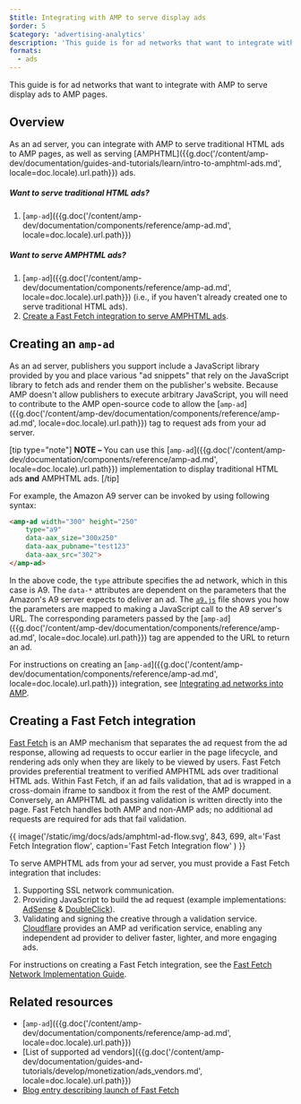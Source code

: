 ```yaml
---
$title: Integrating with AMP to serve display ads
$order: 5
$category: 'advertising-analytics'
description: 'This guide is for ad networks that want to integrate with AMP to serve display ads to AMP pages.'
formats:
  - ads
---
```


This guide is for ad networks that want to integrate with AMP to serve display ads to AMP pages.

## Overview

As an ad server, you can integrate with AMP to serve traditional HTML ads to AMP pages, as well as serving [AMPHTML]({{g.doc('/content/amp-dev/documentation/guides-and-tutorials/learn/intro-to-amphtml-ads.md', locale=doc.locale).url.path}}) ads.

##### Want to serve traditional HTML ads?

1.  [`amp-ad`]({{g.doc('/content/amp-dev/documentation/components/reference/amp-ad.md', locale=doc.locale).url.path}})

##### Want to serve AMPHTML ads?

1. [`amp-ad`]({{g.doc('/content/amp-dev/documentation/components/reference/amp-ad.md', locale=doc.locale).url.path}}) (i.e., if you haven't already created one to serve traditional HTML ads).
2. [Create a Fast Fetch integration to serve AMPHTML ads](#creating-a-fast-fetch-integration).

## Creating an `amp-ad`

As an ad server, publishers you support include a JavaScript library provided by you and place various "ad snippets" that rely on the JavaScript library to fetch ads and render them on the publisher's website. Because AMP doesn't allow publishers to execute arbitrary JavaScript, you will need to contribute to the AMP open-source code to allow the [`amp-ad`]({{g.doc('/content/amp-dev/documentation/components/reference/amp-ad.md', locale=doc.locale).url.path}})  tag to request ads from your ad server.

[tip type="note"]
**NOTE –** You can use this [`amp-ad`]({{g.doc('/content/amp-dev/documentation/components/reference/amp-ad.md', locale=doc.locale).url.path}}) implementation to display traditional HTML ads **and** AMPHTML ads.
[/tip]

For example, the Amazon A9 server can be invoked by using following syntax:

```html
<amp-ad width="300" height="250"
    type="a9"
    data-aax_size="300x250"
    data-aax_pubname="test123"
    data-aax_src="302">
</amp-ad>
```

In the above code, the `type` attribute specifies the ad network, which in this case is A9. The `data-*` attributes are dependent on the parameters that the Amazon's A9 server expects to deliver an ad. The [`a9.js`](https://github.com/ampproject/amphtml/blob/master/ads/a9.js) file shows you how the parameters are mapped to making a JavaScript call to the A9 server's URL. The corresponding parameters passed by the [`amp-ad`]({{g.doc('/content/amp-dev/documentation/components/reference/amp-ad.md', locale=doc.locale).url.path}}) tag are appended to the URL to return an ad.

For instructions on creating an [`amp-ad`]({{g.doc('/content/amp-dev/documentation/components/reference/amp-ad.md', locale=doc.locale).url.path}}) integration, see [Integrating ad networks into AMP](https://github.com/ampproject/amphtml/blob/master/ads/README.md).

## Creating a Fast Fetch integration

[Fast Fetch](https://blog.amp.dev/2017/08/21/even-faster-loading-ads-in-amp/) is an AMP mechanism that separates the ad request from the ad response, allowing ad requests to occur earlier in the page lifecycle, and rendering ads only when they are likely to be viewed by users. Fast Fetch provides preferential treatment to verified AMPHTML ads over traditional HTML ads. Within Fast Fetch, if an ad fails validation, that ad is wrapped in a cross-domain iframe to sandbox it from the rest of the AMP document. Conversely, an AMPHTML ad passing validation is written directly into the page. Fast Fetch handles both AMP and non-AMP ads; no additional ad requests are required for ads that fail validation.

{{ image('/static/img/docs/ads/amphtml-ad-flow.svg', 843, 699, alt='Fast Fetch Integration flow', caption='Fast Fetch Integration flow' ) }}

To serve AMPHTML ads from your ad server, you must provide a Fast Fetch integration that includes:

1.  Supporting SSL network communication.
1.  Providing JavaScript to build the ad request (example implementations: [AdSense](https://github.com/ampproject/amphtml/tree/master/extensions/amp-ad-network-adsense-impl) & [DoubleClick](https://github.com/ampproject/amphtml/tree/master/extensions/amp-ad-network-doubleclick-impl)).
1.  Validating and signing the creative through a validation service. [Cloudflare](https://blog.cloudflare.com/firebolt/) provides an AMP ad verification service, enabling any independent ad provider to deliver faster, lighter, and more engaging ads.

For instructions on creating a Fast Fetch integration, see the [Fast Fetch Network Implementation Guide](https://github.com/ampproject/amphtml/blob/master/ads/google/a4a/docs/Network-Impl-Guide.md).

## Related resources

*   [`amp-ad`]({{g.doc('/content/amp-dev/documentation/components/reference/amp-ad.md', locale=doc.locale).url.path}})
*   [List of supported ad vendors]({{g.doc('/content/amp-dev/documentation/guides-and-tutorials/develop/monetization/ads_vendors.md', locale=doc.locale).url.path}})
*   [Blog entry describing launch of Fast Fetch](https://blog.amp.dev/2017/08/21/even-faster-loading-ads-in-amp/)
